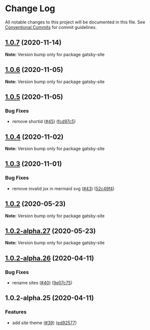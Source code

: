 # Change Log

All notable changes to this project will be documented in this file.
See [Conventional Commits](https://conventionalcommits.org) for commit guidelines.

## [1.0.7](https://github.com/prosejs/prose/compare/gatsby-site@1.0.6...gatsby-site@1.0.7) (2020-11-14)

**Note:** Version bump only for package gatsby-site





## [1.0.6](https://github.com/prosejs/prose/compare/gatsby-site@1.0.5...gatsby-site@1.0.6) (2020-11-05)

**Note:** Version bump only for package gatsby-site





## [1.0.5](https://github.com/prosejs/prose/compare/gatsby-site@1.0.4...gatsby-site@1.0.5) (2020-11-05)


### Bug Fixes

* remove shortid ([#45](https://github.com/prosejs/prose/issues/45)) ([fcd97c5](https://github.com/prosejs/prose/commit/fcd97c51edab4bc02f52fad5ad44cdeaac69bca0))





## [1.0.4](https://github.com/prosejs/prose/compare/gatsby-site@1.0.3...gatsby-site@1.0.4) (2020-11-02)

**Note:** Version bump only for package gatsby-site





## [1.0.3](https://github.com/prosejs/prose/compare/gatsby-site@1.0.2...gatsby-site@1.0.3) (2020-11-01)


### Bug Fixes

* remove invalid jsx in mermaid svg ([#43](https://github.com/prosejs/prose/issues/43)) ([52c49f4](https://github.com/prosejs/prose/commit/52c49f4dd10f25cdcadd1be34b4ce044942f259d))





## [1.0.2](https://github.com/prosejs/prose/compare/gatsby-site@1.0.2-alpha.27...gatsby-site@1.0.2) (2020-05-23)

**Note:** Version bump only for package gatsby-site





## [1.0.2-alpha.27](https://github.com/prosejs/prose/compare/gatsby-site@1.0.2-alpha.26...gatsby-site@1.0.2-alpha.27) (2020-05-23)

**Note:** Version bump only for package gatsby-site





## [1.0.2-alpha.26](https://github.com/prosejs/prose/compare/gatsby-site@1.0.2-alpha.25...gatsby-site@1.0.2-alpha.26) (2020-04-11)


### Bug Fixes

* rename sites ([#40](https://github.com/prosejs/prose/issues/40)) ([9e07c75](https://github.com/prosejs/prose/commit/9e07c750d1bba8d794160feeec0bbaac1527a97e))





## 1.0.2-alpha.25 (2020-04-11)


### Features

* add site theme ([#39](https://github.com/prosejs/prose/issues/39)) ([ed92577](https://github.com/prosejs/prose/commit/ed925772ff1a855a42ff88bff96f576ab5eb645e))
